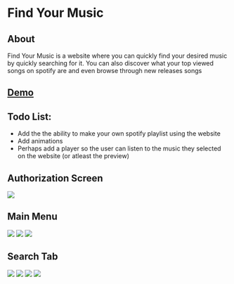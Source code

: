 <h1>Find Your Music</h1>

<h2>About</h2>
<p>Find Your Music is a website where you can quickly find your desired music by quickly searching for it. You can also discover what your top viewed songs on spotify are and even browse through new releases songs</p>
<a href="https://find-your-music.herokuapp.com"><h2>Demo</h2></a>

<h2>Todo List:</h2>
<ul>
<li>Add the the ability to make your own spotify playlist using the website</li>
<li>Add animations</li>
<li>Perhaps add a player so the user can listen to the music they selected on the website (or atleast the preview)</li>
</ul>
<h2>Authorization Screen</h2>
<img src="https://i.imgur.com/X5BQu13.png"/>
<h2>Main Menu</h2>
<img src="https://i.imgur.com/tbGe9zg.png"/>
<img src="https://i.imgur.com/LEZPAto.png"/>
<img src="https://i.imgur.com/RUexvw4.png"/>
<h2>Search Tab</h2>
<img src="https://i.imgur.com/CaoC9xL.png"/>
<img src="https://i.imgur.com/u5BVCC7.png"/>
<img src="https://i.imgur.com/sfuL3Ah.png"/>
<img src="https://i.imgur.com/ceUf3r1.png"/>
